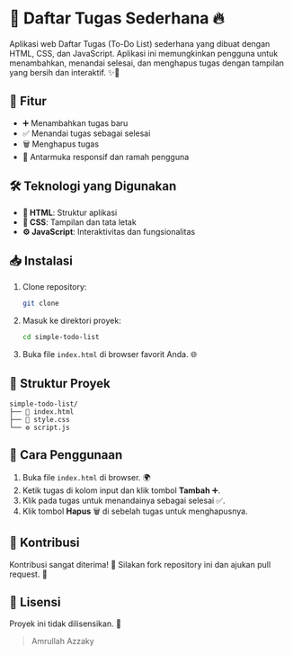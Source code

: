 # 🚀 Daftar Tugas Sederhana 🔥

Aplikasi web Daftar Tugas (To-Do List) sederhana yang dibuat dengan HTML, CSS, dan JavaScript. Aplikasi ini memungkinkan pengguna untuk menambahkan, menandai selesai, dan menghapus tugas dengan tampilan yang bersih dan interaktif. ✨📝

## 🌟 Fitur
- ➕ Menambahkan tugas baru
- ✅ Menandai tugas sebagai selesai
- 🗑️ Menghapus tugas
- 📱 Antarmuka responsif dan ramah pengguna

## 🛠️ Teknologi yang Digunakan
- **📄 HTML**: Struktur aplikasi
- **🎨 CSS**: Tampilan dan tata letak
- **⚙️ JavaScript**: Interaktivitas dan fungsionalitas

## 📥 Instalasi
1. Clone repository:
   ```bash
   git clone 
   ```
2. Masuk ke direktori proyek:
   ```bash
   cd simple-todo-list
   ```
3. Buka file `index.html` di browser favorit Anda. 🌐

## 📂 Struktur Proyek
```
simple-todo-list/
├── 📄 index.html
├── 🎨 style.css
└── ⚙️ script.js
```

## 🚀 Cara Penggunaan
1. Buka file `index.html` di browser. 🌍
2. Ketik tugas di kolom input dan klik tombol **Tambah** ➕.
3. Klik pada tugas untuk menandainya sebagai selesai ✅.
4. Klik tombol **Hapus** 🗑️ di sebelah tugas untuk menghapusnya.

## 🤝 Kontribusi
Kontribusi sangat diterima! 🎉 Silakan fork repository ini dan ajukan pull request. 🙌

## 📜 Lisensi
Proyek ini tidak dilisensikan. 📄

> Amrullah Azzaky
